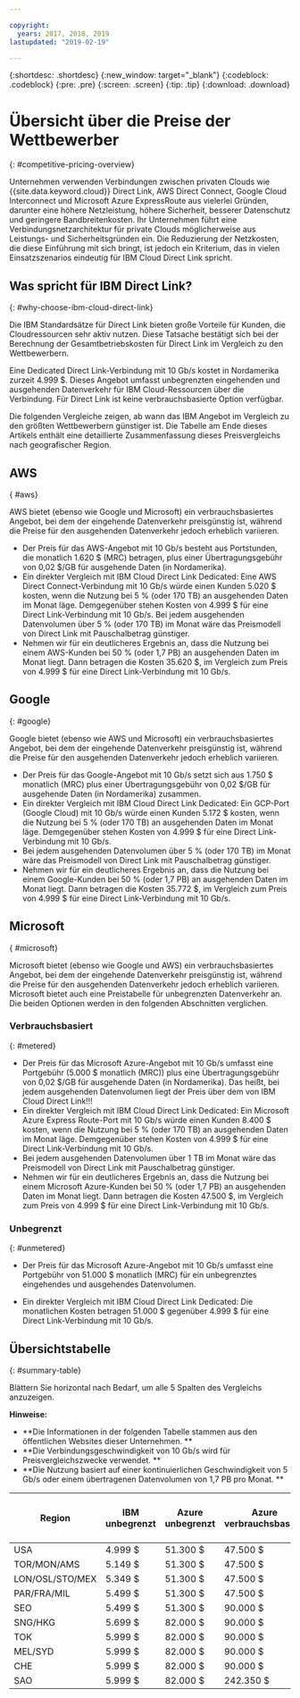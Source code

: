 ```yaml
---

copyright:
  years: 2017, 2018, 2019
lastupdated: "2019-02-19"

---
```


{:shortdesc: .shortdesc}
{:new_window: target="_blank"}
{:codeblock: .codeblock}
{:pre: .pre}
{:screen: .screen}
{:tip: .tip}
{:download: .download}

# Übersicht über die Preise der Wettbewerber
{: #competitive-pricing-overview}

Unternehmen verwenden Verbindungen zwischen privaten Clouds wie {{site.data.keyword.cloud}} Direct Link, AWS Direct Connect, Google Cloud Interconnect und Microsoft Azure ExpressRoute aus vielerlei Gründen, darunter eine höhere Netzleistung, höhere Sicherheit, besserer Datenschutz und geringere Bandbreitenkosten. Ihr Unternehmen führt eine Verbindungsnetzarchitektur für private Clouds möglicherweise aus Leistungs- und Sicherheitsgründen ein. Die Reduzierung der Netzkosten, die diese Einführung mit sich bringt, ist jedoch ein Kriterium, das in vielen Einsatzszenarios eindeutig für IBM Cloud Direct Link spricht.  

## Was spricht für IBM Direct Link? 
{: #why-choose-ibm-cloud-direct-link}

Die IBM Standardsätze für Direct Link bieten große Vorteile für Kunden, die Cloudressourcen sehr aktiv nutzen. Diese Tatsache bestätigt sich bei der Berechnung der Gesamtbetriebskosten für Direct Link im Vergleich zu den Wettbewerbern. 

Eine Dedicated Direct Link-Verbindung mit 10 Gb/s kostet in Nordamerika zurzeit 4.999 $. Dieses Angebot umfasst unbegrenzten eingehenden und ausgehenden Datenverkehr für IBM Cloud-Ressourcen über die Verbindung. Für Direct Link ist keine verbrauchsbasierte Option verfügbar. 

Die folgenden Vergleiche zeigen, ab wann das IBM Angebot im Vergleich zu den größten Wettbewerbern günstiger ist. Die Tabelle am Ende dieses Artikels enthält eine detaillierte Zusammenfassung dieses Preisvergleichs nach geografischer Region. 

## AWS
{ #aws}

AWS bietet (ebenso wie Google und Microsoft) ein verbrauchsbasiertes Angebot, bei dem der eingehende Datenverkehr preisgünstig ist, während die Preise für den ausgehenden Datenverkehr jedoch erheblich variieren. 
* Der Preis für das AWS-Angebot mit 10 Gb/s besteht aus Portstunden, die monatlich 1.620 $ (MRC) betragen, plus einer Übertragungsgebühr von 0,02 $/GB für ausgehende Daten (in Nordamerika). 
* Ein direkter Vergleich mit IBM Cloud Direct Link Dedicated: Eine AWS Direct Connect-Verbindung mit 10 Gb/s würde einen Kunden 5.020 $ kosten, wenn die Nutzung bei 5 % (oder 170 TB) an ausgehenden Daten im Monat läge. Demgegenüber stehen Kosten von 4.999 $ für eine Direct Link-Verbindung mit 10 Gb/s. Bei jedem ausgehenden Datenvolumen über 5 % (oder 170 TB) im Monat wäre das Preismodell von Direct Link mit Pauschalbetrag günstiger. 
* Nehmen wir für ein deutlicheres Ergebnis an, dass die Nutzung bei einem AWS-Kunden bei 50 % (oder 1,7 PB) an ausgehenden Daten im Monat liegt. Dann betragen die Kosten 35.620 $, im Vergleich zum Preis von 4.999 $ für eine Direct Link-Verbindung mit 10 Gb/s. 

## Google
{: #google}

Google bietet (ebenso wie AWS und Microsoft) ein verbrauchsbasiertes Angebot, bei dem der eingehende Datenverkehr preisgünstig ist, während die Preise für den ausgehenden Datenverkehr jedoch erheblich variieren. 

* Der Preis für das Google-Angebot mit 10 Gb/s setzt sich aus 1.750 $ monatlich (MRC) plus einer Übertragungsgebühr von 0,02 $/GB für ausgehende Daten (in Nordamerika) zusammen. 
* Ein direkter Vergleich mit IBM Cloud Direct Link Dedicated: Ein GCP-Port (Google Cloud) mit 10 Gb/s würde einen Kunden 5.172 $ kosten, wenn die Nutzung bei 5 % (oder 170 TB) an ausgehenden Daten im Monat läge. Demgegenüber stehen Kosten von 4.999 $ für eine Direct Link-Verbindung mit 10 Gb/s.  
* Bei jedem ausgehenden Datenvolumen über 5 % (oder 170 TB) im Monat wäre das Preismodell von Direct Link mit Pauschalbetrag günstiger. 
* Nehmen wir für ein deutlicheres Ergebnis an, dass die Nutzung bei einem Google-Kunden bei 50 % (oder 1,7 PB) an ausgehenden Daten im Monat liegt. Dann betragen die Kosten 35.772 $, im Vergleich zum Preis von 4.999 $ für eine Direct Link-Verbindung mit 10 Gb/s. 

## Microsoft
{ #microsoft}

Microsoft bietet (ebenso wie Google und AWS) ein verbrauchsbasiertes Angebot, bei dem der eingehende Datenverkehr preisgünstig ist, während die Preise für den ausgehenden Datenverkehr jedoch erheblich variieren. Microsoft bietet auch eine Preistabelle für unbegrenzten Datenverkehr an. Die beiden Optionen werden in den folgenden Abschnitten verglichen. 

### Verbrauchsbasiert
{: #metered}

* Der Preis für das Microsoft Azure-Angebot mit 10 Gb/s umfasst eine Portgebühr (5.000 $ monatlich (MRC)) plus eine Übertragungsgebühr von 0,02 $/GB für ausgehende Daten (in Nordamerika). Das heißt, bei jedem ausgehenden Datenvolumen liegt der Preis über dem von IBM Cloud Direct Link!!! 
* Ein direkter Vergleich mit IBM Cloud Direct Link Dedicated: Ein Microsoft Azure Express Route-Port mit 10 Gb/s würde einen Kunden 8.400 $ kosten, wenn die Nutzung bei 5 % (oder 170 TB) an ausgehenden Daten im Monat läge. Demgegenüber stehen Kosten von 4.999 $ für eine Direct Link-Verbindung mit 10 Gb/s.  
* Bei jedem ausgehenden Datenvolumen über 1 TB im Monat wäre das Preismodell von Direct Link mit Pauschalbetrag günstiger. 
* Nehmen wir für ein deutlicheres Ergebnis an, dass die Nutzung bei einem Microsoft Azure-Kunden bei 50 % (oder 1,7 PB) an ausgehenden Daten im Monat liegt. Dann betragen die Kosten 47.500 $, im Vergleich zum Preis von 4.999 $ für eine Direct Link-Verbindung mit 10 Gb/s. 


### Unbegrenzt 
{: #unmetered}

* Der Preis für das Microsoft Azure-Angebot mit 10 Gb/s umfasst eine Portgebühr von 51.000 $ monatlich (MRC) für ein unbegrenztes eingehendes und ausgehendes Datenvolumen. 

* Ein direkter Vergleich mit IBM Cloud Direct Link Dedicated: Die monatlichen Kosten betragen 51.000 $ gegenüber 4.999 $ für eine Direct Link-Verbindung mit 10 Gb/s.  

## Übersichtstabelle
{: #summary-table}

Blättern Sie horizontal nach Bedarf, um alle 5 Spalten des Vergleichs anzuzeigen. 

**Hinweise:**
* **Die Informationen in der folgenden Tabelle stammen aus den öffentlichen Websites dieser Unternehmen. **
* **Die Verbindungsgeschwindigkeit von 10 Gb/s wird für Preisvergleichszwecke verwendet. **
* **Die Nutzung basiert auf einer kontinuierlichen Geschwindigkeit von 5 Gb/s oder einem übertragenen Datenvolumen von 1,7 PB pro Monat. **


| Region | IBM unbegrenzt | Azure unbegrenzt | Azure verbrauchsbasiert | AWS verbrauchsbasiert (innerhalb der Region) |
|-----|-----|-----|-----|-----|
| USA | 4.999 $ | 51.300 $ | 47.500 $ | 35.620 $ |
| TOR/MON/AMS | 5.149 $ | 51.300 $ | 47.500 $ | 35.620 $ |
| LON/OSL/STO/MEX | 5.349 $ | 51.300 $ | 47.500 $ | 35.620 $ |
| PAR/FRA/MIL | 5.499 $ | 51.300 $ | 47.500 $ | 35.620 $ |
| SEO | 5.499 $ | 51.300 $ | 90.000 $ | 73.020 $ |
| SNG/HKG | 5.699 $ | 82.000 $ | 90.000 $ | 73.020 $ |
| TOK | 5.999 $ |82.000 $ | 90.000 $ | 73.020 $ |
| MEL/SYD | 5.999 $ |82.000 $ | 90.000 $ | 73.020 $ |
| CHE | 5.999 $ |82.000 $ | 90.000 $ | 78.120 $ |
| SAO | 5.999 $ |82.000 $ | 242.350 $ | 188.620 $ |


